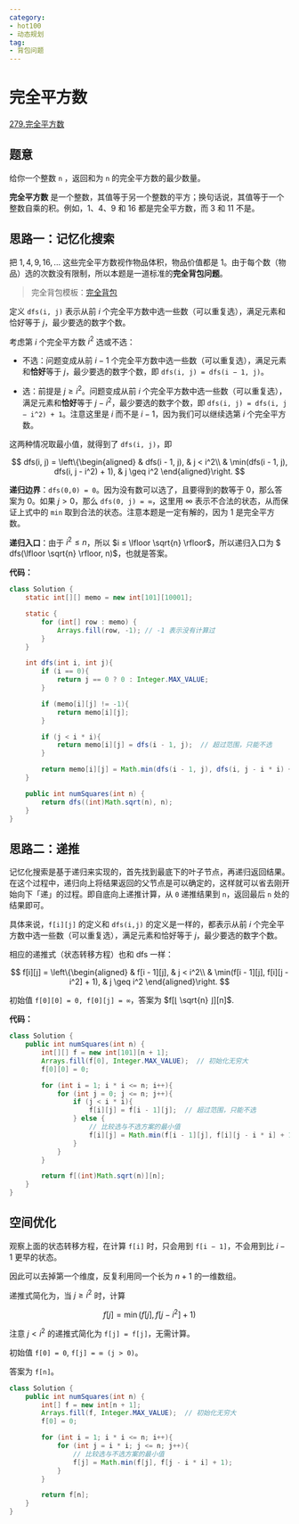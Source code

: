 ```yaml
---
category: 
- hot100
- 动态规划
tag: 
- 背包问题
---
```


# 完全平方数

<!-- more -->

[279.完全平方数](https://leetcode.cn/problems/perfect-squares/description/?envType=study-plan-v2&envId=top-100-liked)

## 题意

给你一个整数 `n` ，返回和为 `n` 的完全平方数的最少数量。

**完全平方数** 是一个整数，其值等于另一个整数的平方；换句话说，其值等于一个整数自乘的积。例如，$1$、$4$、$9$ 和 $16$ 都是完全平方数，而 $3$ 和 $11$ 不是。

## 思路一：记忆化搜索

把 $1,4,9,16,...$ 这些完全平方数视作物品体积，物品价值都是 $1$。由于每个数（物品）选的次数没有限制，所以本题是一道标准的**完全背包问题**。

> 完全背包模板：[完全背包](./../../template/动态规划.md#12-完全背包)

定义 `dfs(i, j)` 表示从前 $i$ 个完全平方数中选一些数（可以重复选），满足元素和恰好等于 $j$，最少要选的数字个数。

考虑第 $i$ 个完全平方数 $i^2$ 选或不选：

- 不选：问题变成从前 $i−1$ 个完全平方数中选一些数（可以重复选），满足元素和**恰好**等于 $j$，最少要选的数字个数，即 `dfs(i, j) = dfs(i − 1, j)`。

- 选：前提是 $j ≥ i^2$。问题变成从前 $i$ 个完全平方数中选一些数（可以重复选），满足元素和**恰好**等于 $j − i^2$，最少要选的数字个数，即 `dfs(i, j) = dfs(i, j − i^2) + 1`。注意这里是 $i$ 而不是 $i−1$，因为我们可以继续选第 $i$ 个完全平方数。

这两种情况取最小值，就得到了 `dfs(i, j)`，即

$$
dfs(i, j) = \left\{\begin{aligned} 
        & dfs(i - 1, j), & j < i^2\\ 
        & \min(dfs(i - 1, j), dfs(i, j - i^2) + 1), & j \geq i^2
        \end{aligned}\right.
$$
 
**递归边界**：`dfs(0,0) = 0`。因为没有数可以选了，且要得到的数等于 $0$，那么答案为 $0$。如果 $j > 0$，那么 `dfs(0, j) = ∞`，这里用 $\infty$ 表示不合法的状态，从而保证上式中的 `min` 取到合法的状态。注意本题是一定有解的，因为 $1$ 是完全平方数。

**递归入口**：由于 $i^2 ≤ n$，所以 $i ≤ \lfloor \sqrt{n} \rfloor$，所以递归入口为 $ dfs(\lfloor \sqrt{n} \rfloor​, n)$，也就是答案。

**代码：**

```java
class Solution {
    static int[][] memo = new int[101][10001];

    static {
        for (int[] row : memo) {
            Arrays.fill(row, -1); // -1 表示没有计算过
        }
    }

    int dfs(int i, int j){
        if (i == 0){
            return j == 0 ? 0 : Integer.MAX_VALUE;
        }

        if (memo[i][j] != -1){
            return memo[i][j];
        }

        if (j < i * i){
            return memo[i][j] = dfs(i - 1, j);  // 超过范围，只能不选
        }

        return memo[i][j] = Math.min(dfs(i - 1, j), dfs(i, j - i * i) + 1);
    }

    public int numSquares(int n) {
        return dfs((int)Math.sqrt(n), n);
    }
}
```

## 思路二：递推

记忆化搜索是基于递归来实现的，首先找到最底下的叶子节点，再递归返回结果。在这个过程中，递归向上将结果返回的父节点是可以确定的，这样就可以省去刚开始向下「递」的过程。即自底向上递推计算，从 `0` 递推结果到 `n`，返回最后 `n` 处的结果即可。

具体来说，`f[i][j]` 的定义和 `dfs(i,j)` 的定义是一样的，都表示从前 $i$ 个完全平方数中选一些数（可以重复选），满足元素和恰好等于 $j$，最少要选的数字个数。

相应的递推式（状态转移方程）也和 dfs 一样：

$$
f[i][j] = \left\{\begin{aligned} 
        & f[i - 1][j], & j < i^2\\ 
        & \min(f[i - 1][j], f[i][j - i^2] + 1), & j \geq i^2
        \end{aligned}\right.
$$

初始值 `f[0][0] = 0, f[0][j] = ∞`，答案为 $f[⌊ \sqrt{n} ⌋][n]$.

**代码：**

```java
class Solution {
    public int numSquares(int n) {
        int[][] f = new int[101][n + 1];
        Arrays.fill(f[0], Integer.MAX_VALUE);  // 初始化无穷大
        f[0][0] = 0;

        for (int i = 1; i * i <= n; i++){
            for (int j = 0; j <= n; j++){
                if (j < i * i){
                    f[i][j] = f[i - 1][j];  // 超过范围，只能不选
                } else {
                    // 比较选与不选方案的最小值
                    f[i][j] = Math.min(f[i - 1][j], f[i][j - i * i] + 1);
                }
            }
        }

        return f[(int)Math.sqrt(n)][n];
    }
}
```

## 空间优化

观察上面的状态转移方程，在计算 `f[i]` 时，只会用到 `f[i − 1]`，不会用到比 $i − 1$ 更早的状态。

因此可以去掉第一个维度，反复利用同一个长为 $n + 1$ 的一维数组。

递推式简化为，当 $j ≥ i^2$ 时，计算

$$
f[j] = \min(f[j], f[j - i^2] + 1)
$$

注意 $j < i^2$ 的递推式简化为 `f[j] = f[j]`，无需计算。

初始值 `f[0] = 0`, `f[j] = ∞ (j > 0)`。

答案为 `f[n]`。

```java
class Solution {
    public int numSquares(int n) {
        int[] f = new int[n + 1];
        Arrays.fill(f, Integer.MAX_VALUE);  // 初始化无穷大
        f[0] = 0;

        for (int i = 1; i * i <= n; i++){
            for (int j = i * i; j <= n; j++){
                // 比较选与不选方案的最小值
                f[j] = Math.min(f[j], f[j - i * i] + 1);
            }
        }

        return f[n];
    }
}
```
